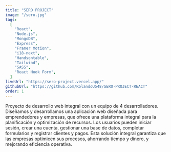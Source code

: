 ```yaml
---
title: "SERO PROJECT"
image: "/sero.jpg"
tags:
  [
    "React",
    "Node.js",
    "MongoDB",
    "Express",
    "Framer Motion",
    "i18-next",
    "Handsontable",
    "Tailwind",
    "SASS",
    "React Hook Form",
  ]
liveUrl: "https://sero-project.vercel.app/"
githubUrl: "https://github.com/RolandoU548/SERO-PROJECT-REACT"
order: 1
---
```


Proyecto de desarrollo web integral con un equipo de 4 desarrolladores. Diseñamos y desarrollamos una aplicación web diseñada para emprendedores y empresas, que ofrece una plataforma integral para la planificación y optimización de recursos. Los usuarios pueden iniciar sesión, crear una cuenta, gestionar una base de datos, completar formularios y registrar clientes y pagos. Esta solución integral garantiza que las empresas optimicen sus procesos, ahorrando tiempo y dinero, y mejorando eficiencia operativa.
